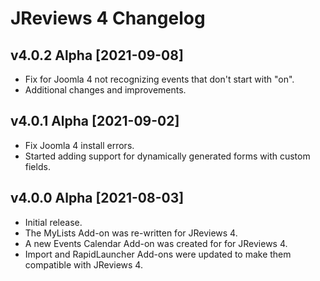 # JReviews 4 Changelog

## v4.0.2 Alpha [2021-09-08]

- Fix for Joomla 4 not recognizing events that don't start with "on".
- Additional changes and improvements.

## v4.0.1 Alpha [2021-09-02]

- Fix Joomla 4 install errors.
- Started adding support for dynamically generated forms with custom fields.

## v4.0.0 Alpha [2021-08-03]

- Initial release. 
- The MyLists Add-on was re-written for JReviews 4.
- A new Events Calendar Add-on was created for for JReviews 4.
- Import and RapidLauncher Add-ons were updated to make them compatible with JReviews 4.

